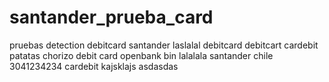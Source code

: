 # santander_prueba_card
pruebas detection debitcard santander
laslalal
debitcard
debitcart
cardebit
patatas
chorizo
debit card
openbank
bin
lalalala
santander chile
3041234234 cardebit kajsklajs
asdasdas
